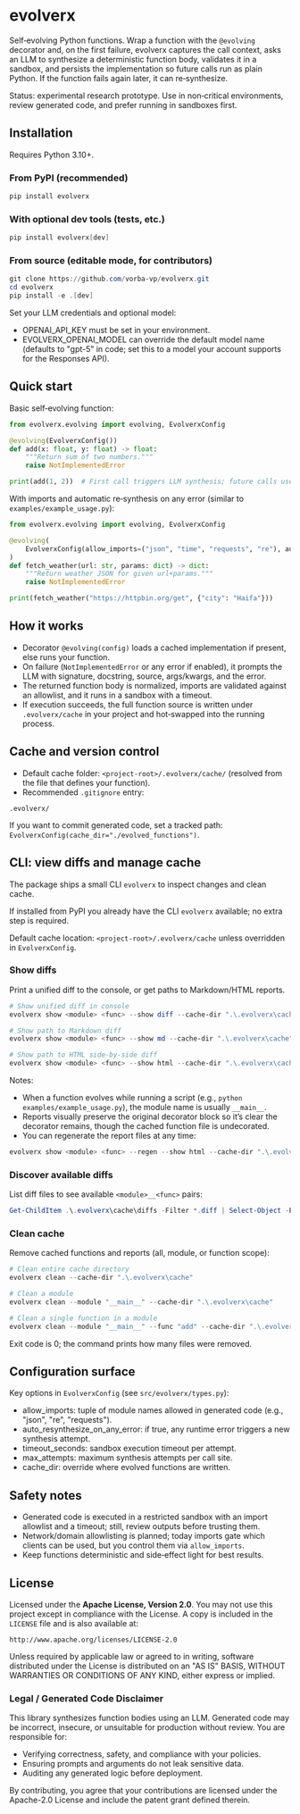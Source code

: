 # evolverx

Self‑evolving Python functions. Wrap a function with the `@evolving` decorator and, on the first failure, evolverx captures the call context, asks an LLM to synthesize a deterministic function body, validates it in a sandbox, and persists the implementation so future calls run as plain Python. If the function fails again later, it can re‑synthesize.

Status: experimental research prototype. Use in non‑critical environments, review generated code, and prefer running in sandboxes first.

## Installation

Requires Python 3.10+.

### From PyPI (recommended)

```powershell
pip install evolverx
```

### With optional dev tools (tests, etc.)

```powershell
pip install evolverx[dev]
```

### From source (editable mode, for contributors)

```powershell
git clone https://github.com/vorba-vp/evolverx.git
cd evolverx
pip install -e .[dev]
```

Set your LLM credentials and optional model:

- OPENAI_API_KEY must be set in your environment.
- EVOLVERX_OPENAI_MODEL can override the default model name (defaults to "gpt-5" in code; set this to a model your account supports for the Responses API).

## Quick start

Basic self‑evolving function:

```python
from evolverx.evolving import evolving, EvolverxConfig

@evolving(EvolverxConfig())
def add(x: float, y: float) -> float:
    """Return sum of two numbers."""
    raise NotImplementedError

print(add(1, 2))  # First call triggers LLM synthesis; future calls use cached code
```

With imports and automatic re‑synthesis on any error (similar to `examples/example_usage.py`):

```python
from evolverx.evolving import evolving, EvolverxConfig

@evolving(
    EvolverxConfig(allow_imports=("json", "time", "requests", "re"), auto_resynthesize_on_any_error=True)
)
def fetch_weather(url: str, params: dict) -> dict:
    """Return weather JSON for given url+params."""
    raise NotImplementedError

print(fetch_weather("https://httpbin.org/get", {"city": "Haifa"}))
```

## How it works

- Decorator `@evolving(config)` loads a cached implementation if present, else runs your function.
- On failure (`NotImplementedError` or any error if enabled), it prompts the LLM with signature, docstring, source, args/kwargs, and the error.
- The returned function body is normalized, imports are validated against an allowlist, and it runs in a sandbox with a timeout.
- If execution succeeds, the full function source is written under `.evolverx/cache` in your project and hot‑swapped into the running process.

## Cache and version control

- Default cache folder: `<project-root>/.evolverx/cache/` (resolved from the file that defines your function).
- Recommended `.gitignore` entry:

```
.evolverx/
```

If you want to commit generated code, set a tracked path: `EvolverxConfig(cache_dir="./evolved_functions")`.

## CLI: view diffs and manage cache

The package ships a small CLI `evolverx` to inspect changes and clean cache.

If installed from PyPI you already have the CLI `evolverx` available; no extra step is required.

Default cache location: `<project-root>/.evolverx/cache` unless overridden in `EvolverxConfig`.

### Show diffs

Print a unified diff to the console, or get paths to Markdown/HTML reports.

```powershell
# Show unified diff in console
evolverx show <module> <func> --show diff --cache-dir ".\.evolverx\cache"

# Show path to Markdown diff
evolverx show <module> <func> --show md --cache-dir ".\.evolverx\cache"

# Show path to HTML side-by-side diff
evolverx show <module> <func> --show html --cache-dir ".\.evolverx\cache"
```

Notes:
- When a function evolves while running a script (e.g., `python examples/example_usage.py`), the module name is usually `__main__`.
- Reports visually preserve the original decorator block so it’s clear the decorator remains, though the cached function file is undecorated.
- You can regenerate the report files at any time:

```powershell
evolverx show <module> <func> --regen --show html --cache-dir ".\.evolverx\cache"
```

### Discover available diffs

List diff files to see available `<module>__<func>` pairs:

```powershell
Get-ChildItem .\.evolverx\cache\diffs -Filter *.diff | Select-Object -ExpandProperty Name
```

### Clean cache

Remove cached functions and reports (all, module, or function scope):

```powershell
# Clean entire cache directory
evolverx clean --cache-dir ".\.evolverx\cache"

# Clean a module
evolverx clean --module "__main__" --cache-dir ".\.evolverx\cache"

# Clean a single function in a module
evolverx clean --module "__main__" --func "add" --cache-dir ".\.evolverx\cache"
```

Exit code is 0; the command prints how many files were removed.

## Configuration surface

Key options in `EvolverxConfig` (see `src/evolverx/types.py`):

- allow_imports: tuple of module names allowed in generated code (e.g., "json", "re", "requests").
- auto_resynthesize_on_any_error: if true, any runtime error triggers a new synthesis attempt.
- timeout_seconds: sandbox execution timeout per attempt.
- max_attempts: maximum synthesis attempts per call site.
- cache_dir: override where evolved functions are written.

## Safety notes

- Generated code is executed in a restricted sandbox with an import allowlist and a timeout; still, review outputs before trusting them.
- Network/domain allowlisting is planned; today imports gate which clients can be used, but you control them via `allow_imports`.
- Keep functions deterministic and side‑effect light for best results.

## License

Licensed under the **Apache License, Version 2.0**. You may not use this project except in compliance with the License. A copy is included in the `LICENSE` file and is also available at:

```
http://www.apache.org/licenses/LICENSE-2.0
```

Unless required by applicable law or agreed to in writing, software distributed under the License is distributed on an "AS IS" BASIS, WITHOUT WARRANTIES OR CONDITIONS OF ANY KIND, either express or implied.

### Legal / Generated Code Disclaimer
This library synthesizes function bodies using an LLM. Generated code may be incorrect, insecure, or unsuitable for production without review. You are responsible for:
- Verifying correctness, safety, and compliance with your policies.
- Ensuring prompts and arguments do not leak sensitive data.
- Auditing any generated logic before deployment.

By contributing, you agree that your contributions are licensed under the Apache-2.0 License and include the patent grant defined therein.